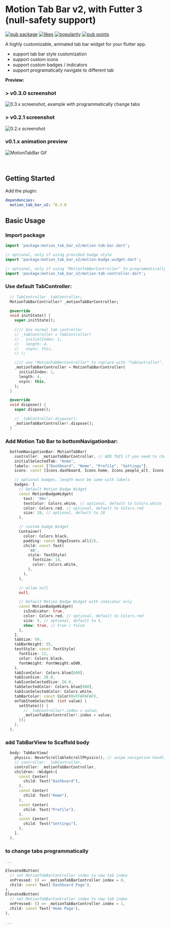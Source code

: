 # Motion Tab Bar v2, with Futter 3 (null-safety support)

[![pub package](https://img.shields.io/pub/v/motion_tab_bar_v2)](https://pub.dev/packages/motion_tab_bar_v2)
[![likes](https://img.shields.io/pub/likes/motion_tab_bar_v2)](https://pub.dev/packages/motion_tab_bar_v2/score)
[![popularity](https://img.shields.io/pub/popularity/motion_tab_bar_v2)](https://pub.dev/packages/motion_tab_bar_v2/score)
[![pub points](https://img.shields.io/pub/points/motion_tab_bar_v2)](https://pub.dev/packages/motion_tab_bar_v2/score)


A highly customizable, animated tab bar widget for your flutter app.
- support tab bar style customization
- support custom icons
- support custom badges / indicators
- support programatically navigate to different tab



**Preview:**

### > v0.3.0 screenshot

![0.3.x screenshot, example with programmatically change tabs](https://github.com/kimmanwky/Motion-Tab-Bar/blob/master/screenshots/screenshot3.png?raw=true)


### > v0.2.1 screenshot

![0.2.x screenshot](https://github.com/kimmanwky/Motion-Tab-Bar/blob/master/screenshots/screenshot2.png?raw=true)

### v0.1.x animation preview

![MotionTabBar Gif](https://github.com/kimmanwky/Motion-Tab-Bar/blob/master/screenshots/motiontabbar.gif?raw=true)

<br>

## Getting Started

Add the plugin:

```yaml
dependencies:
  motion_tab_bar_v2: ^0.3.0
```

## Basic Usage

### Import package

```dart
import 'package:motion_tab_bar_v2/motion-tab-bar.dart';

// optional, only if using provided badge style
import 'package:motion_tab_bar_v2/motion-badge.widget.dart';

// optional, only if using "MotionTabBarController" to programmatically change the tab
import 'package:motion_tab_bar_v2/motion-tab-controller.dart';

```

### Use default TabController:

```dart
  // TabController _tabController;
  MotionTabBarController? _motionTabBarController;

  @override
  void initState() {
    super.initState();
    
    //// Use normal tab controller
    // _tabController = TabController(
    //   initialIndex: 1,
    //   length: 4,
    //   vsync: this,
    // );

    //// use "MotionTabBarController" to replace with "TabController", if you need to programmatically change the tab
    _motionTabBarController = MotionTabBarController(
      initialIndex: 1,
      length: 4,
      vsync: this,
    );
  }

  @override
  void dispose() {
    super.dispose();

    // _tabController.dispose();
    _motionTabBarController!.dispose();
  }
```

### Add Motion Tab Bar to bottomNavigationbar:

```dart
  bottomNavigationBar: MotionTabBar(
    controller: _motionTabBarController, // ADD THIS if you need to change your tab programmatically
    initialSelectedTab: "Home",
    labels: const ["Dashboard", "Home", "Profile", "Settings"],
    icons: const [Icons.dashboard, Icons.home, Icons.people_alt, Icons.settings],

    // optional badges, length must be same with labels
    badges: [
      // Default Motion Badge Widget
      const MotionBadgeWidget(
        text: '99+',
        textColor: Colors.white, // optional, default to Colors.white
        color: Colors.red, // optional, default to Colors.red
        size: 18, // optional, default to 18
      ),

      // custom badge Widget
      Container(
        color: Colors.black,
        padding: const EdgeInsets.all(2),
        child: const Text(
          '48',
          style: TextStyle(
            fontSize: 14,
            color: Colors.white,
          ),
        ),
      ),

      // allow null
      null,

      // Default Motion Badge Widget with indicator only
      const MotionBadgeWidget(
        isIndicator: true,
        color: Colors.red, // optional, default to Colors.red
        size: 5, // optional, default to 5,
        show: true, // true / false
      ),
    ],
    tabSize: 50,
    tabBarHeight: 55,
    textStyle: const TextStyle(
      fontSize: 12,
      color: Colors.black,
      fontWeight: FontWeight.w500,
    ),
    tabIconColor: Colors.blue[600],
    tabIconSize: 28.0,
    tabIconSelectedSize: 26.0,
    tabSelectedColor: Colors.blue[900],
    tabIconSelectedColor: Colors.white,
    tabBarColor: const Color(0xFFAFAFAF),
    onTabItemSelected: (int value) {
      setState(() {
        // _tabController!.index = value;
        _motionTabBarController!.index = value;
      });
    },
  ),
```

### add TabBarView to Scaffold body

```dart
  body: TabBarView(
    physics: NeverScrollableScrollPhysics(), // swipe navigation handling is not supported
    // controller: _tabController,
    controller: _motionTabBarController,
    children: <Widget>[
      const Center(
        child: Text("Dashboard"),
      ),
      const Center(
        child: Text("Home"),
      ),
      const Center(
        child: Text("Profile"),
      ),
      const Center(
        child: Text("Settings"),
      ),
    ],
  ),
```


### to change tabs programmatically
```dart
...

ElevatedButton(
  // set MotionTabBarController index to new tab index
  onPressed: () => _motionTabBarController.index = 0,
  child: const Text('Dashboard Page'),
),
ElevatedButton(
  // set MotionTabBarController index to new tab index
  onPressed: () => _motionTabBarController.index = 1,
  child: const Text('Home Page'),
),

...

```
